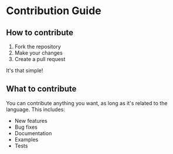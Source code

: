 # Contribution Guide

## How to contribute

1. Fork the repository
2. Make your changes
3. Create a pull request

It's that simple!

## What to contribute

You can contribute anything you want, as long as it's related to the language. This includes:

- New features
- Bug fixes
- Documentation
- Examples
- Tests